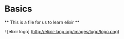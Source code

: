 Basics
======

** This is a file for us to learn elixir  **


! [elixir logo] (http://elixir-lang.org/images/logo/logo.png)
